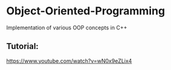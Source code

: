 # Object-Oriented-Programming
Implementation of various OOP concepts in C++
## Tutorial:
https://www.youtube.com/watch?v=wN0x9eZLix4
